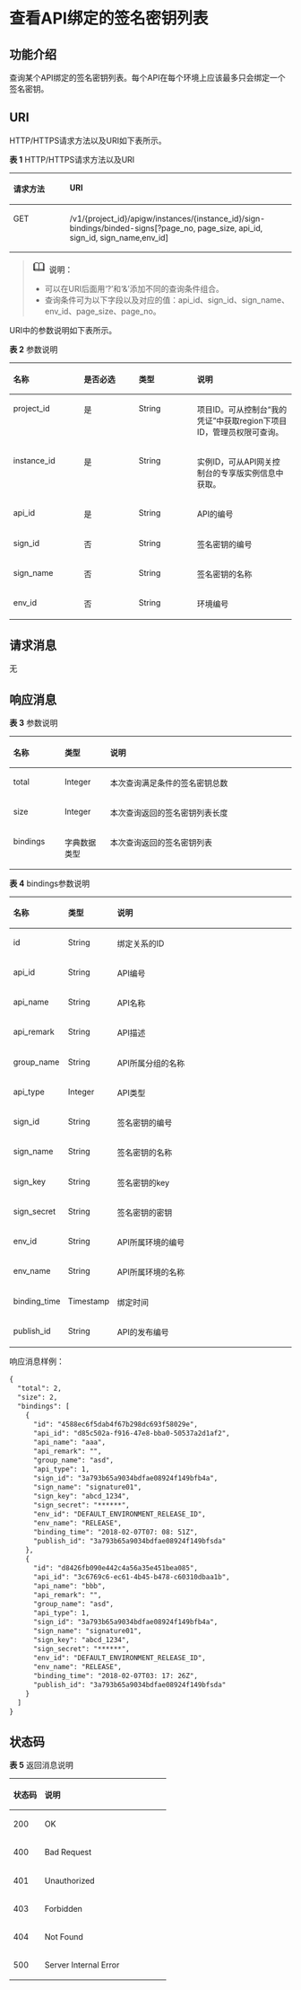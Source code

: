 # 查看API绑定的签名密钥列表<a name="apig-phapi-180713144"></a>

## 功能介绍<a name="section5517300"></a>

查询某个API绑定的签名密钥列表。每个API在每个环境上应该最多只会绑定一个签名密钥。

## URI<a name="section49655705"></a>

HTTP/HTTPS请求方法以及URI如下表所示。

**表 1**  HTTP/HTTPS请求方法以及URI

<a name="table20364239"></a>
<table><thead align="left"><tr id="row13477612"><th class="cellrowborder" valign="top" width="20%" id="mcps1.2.3.1.1"><p id="p17944826"><a name="p17944826"></a><a name="p17944826"></a>请求方法</p>
</th>
<th class="cellrowborder" valign="top" width="80%" id="mcps1.2.3.1.2"><p id="p44244812"><a name="p44244812"></a><a name="p44244812"></a>URI</p>
</th>
</tr>
</thead>
<tbody><tr id="row27060043"><td class="cellrowborder" valign="top" width="20%" headers="mcps1.2.3.1.1 "><p id="p44379870"><a name="p44379870"></a><a name="p44379870"></a>GET</p>
</td>
<td class="cellrowborder" valign="top" width="80%" headers="mcps1.2.3.1.2 "><p id="p37999726"><a name="p37999726"></a><a name="p37999726"></a>/v1/{project_id}/apigw/instances/{instance_id}/sign-bindings/binded-signs[?page_no, page_size, api_id, sign_id, sign_name,env_id]</p>
</td>
</tr>
</tbody>
</table>

>![](public_sys-resources/icon-note.gif) **说明：**   
>-   可以在URI后面用‘?’和‘&’添加不同的查询条件组合。  
>-   查询条件可为以下字段以及对应的值：api\_id、sign\_id、sign\_name、env\_id、page\_size、page\_no。  

URI中的参数说明如下表所示。

**表 2**  参数说明

<a name="table11837592"></a>
<table><thead align="left"><tr id="row47015449"><th class="cellrowborder" valign="top" width="25%" id="mcps1.2.5.1.1"><p id="p50155053"><a name="p50155053"></a><a name="p50155053"></a>名称</p>
</th>
<th class="cellrowborder" valign="top" width="19.43%" id="mcps1.2.5.1.2"><p id="p36027493"><a name="p36027493"></a><a name="p36027493"></a>是否必选</p>
</th>
<th class="cellrowborder" valign="top" width="20.68%" id="mcps1.2.5.1.3"><p id="p32545834"><a name="p32545834"></a><a name="p32545834"></a>类型</p>
</th>
<th class="cellrowborder" valign="top" width="34.89%" id="mcps1.2.5.1.4"><p id="p18966883"><a name="p18966883"></a><a name="p18966883"></a>说明</p>
</th>
</tr>
</thead>
<tbody><tr id="row149694275112"><td class="cellrowborder" valign="top" width="25%" headers="mcps1.2.5.1.1 "><p id="p55878963"><a name="p55878963"></a><a name="p55878963"></a>project_id</p>
</td>
<td class="cellrowborder" valign="top" width="19.43%" headers="mcps1.2.5.1.2 "><p id="p29902160"><a name="p29902160"></a><a name="p29902160"></a>是</p>
</td>
<td class="cellrowborder" valign="top" width="20.68%" headers="mcps1.2.5.1.3 "><p id="p6155914"><a name="p6155914"></a><a name="p6155914"></a>String</p>
</td>
<td class="cellrowborder" valign="top" width="34.89%" headers="mcps1.2.5.1.4 "><p id="p28867016"><a name="p28867016"></a><a name="p28867016"></a>项目ID。可从控制台“我的凭证”中获取region下项目ID，管理员权限可查询。</p>
</td>
</tr>
<tr id="row3983641145111"><td class="cellrowborder" valign="top" width="25%" headers="mcps1.2.5.1.1 "><p id="p1780913159538"><a name="p1780913159538"></a><a name="p1780913159538"></a>instance_id</p>
</td>
<td class="cellrowborder" valign="top" width="19.43%" headers="mcps1.2.5.1.2 "><p id="p9809215115310"><a name="p9809215115310"></a><a name="p9809215115310"></a>是</p>
</td>
<td class="cellrowborder" valign="top" width="20.68%" headers="mcps1.2.5.1.3 "><p id="p1280914152538"><a name="p1280914152538"></a><a name="p1280914152538"></a>String</p>
</td>
<td class="cellrowborder" valign="top" width="34.89%" headers="mcps1.2.5.1.4 "><p id="p1880914157537"><a name="p1880914157537"></a><a name="p1880914157537"></a>实例ID，可从API网关控制台的专享版实例信息中获取。</p>
</td>
</tr>
<tr id="row59922553"><td class="cellrowborder" valign="top" width="25%" headers="mcps1.2.5.1.1 "><p id="p21888595"><a name="p21888595"></a><a name="p21888595"></a>api_id</p>
</td>
<td class="cellrowborder" valign="top" width="19.43%" headers="mcps1.2.5.1.2 "><p id="p28145753"><a name="p28145753"></a><a name="p28145753"></a>是</p>
</td>
<td class="cellrowborder" valign="top" width="20.68%" headers="mcps1.2.5.1.3 "><p id="p65213557"><a name="p65213557"></a><a name="p65213557"></a>String</p>
</td>
<td class="cellrowborder" valign="top" width="34.89%" headers="mcps1.2.5.1.4 "><p id="p47806732"><a name="p47806732"></a><a name="p47806732"></a>API的编号</p>
</td>
</tr>
<tr id="row27607410"><td class="cellrowborder" valign="top" width="25%" headers="mcps1.2.5.1.1 "><p id="p21607760"><a name="p21607760"></a><a name="p21607760"></a>sign_id</p>
</td>
<td class="cellrowborder" valign="top" width="19.43%" headers="mcps1.2.5.1.2 "><p id="p5398110"><a name="p5398110"></a><a name="p5398110"></a>否</p>
</td>
<td class="cellrowborder" valign="top" width="20.68%" headers="mcps1.2.5.1.3 "><p id="p34593732"><a name="p34593732"></a><a name="p34593732"></a>String</p>
</td>
<td class="cellrowborder" valign="top" width="34.89%" headers="mcps1.2.5.1.4 "><p id="p50628907"><a name="p50628907"></a><a name="p50628907"></a>签名密钥的编号</p>
</td>
</tr>
<tr id="row53006982"><td class="cellrowborder" valign="top" width="25%" headers="mcps1.2.5.1.1 "><p id="p65707153"><a name="p65707153"></a><a name="p65707153"></a>sign_name</p>
</td>
<td class="cellrowborder" valign="top" width="19.43%" headers="mcps1.2.5.1.2 "><p id="p20679152"><a name="p20679152"></a><a name="p20679152"></a>否</p>
</td>
<td class="cellrowborder" valign="top" width="20.68%" headers="mcps1.2.5.1.3 "><p id="p64398604"><a name="p64398604"></a><a name="p64398604"></a>String</p>
</td>
<td class="cellrowborder" valign="top" width="34.89%" headers="mcps1.2.5.1.4 "><p id="p48904396"><a name="p48904396"></a><a name="p48904396"></a>签名密钥的名称</p>
</td>
</tr>
<tr id="row37486381"><td class="cellrowborder" valign="top" width="25%" headers="mcps1.2.5.1.1 "><p id="p16498015"><a name="p16498015"></a><a name="p16498015"></a>env_id</p>
</td>
<td class="cellrowborder" valign="top" width="19.43%" headers="mcps1.2.5.1.2 "><p id="p61270825"><a name="p61270825"></a><a name="p61270825"></a>否</p>
</td>
<td class="cellrowborder" valign="top" width="20.68%" headers="mcps1.2.5.1.3 "><p id="p63989812"><a name="p63989812"></a><a name="p63989812"></a>String</p>
</td>
<td class="cellrowborder" valign="top" width="34.89%" headers="mcps1.2.5.1.4 "><p id="p15792296"><a name="p15792296"></a><a name="p15792296"></a>环境编号</p>
</td>
</tr>
</tbody>
</table>

## 请求消息<a name="section44248161"></a>

无

## 响应消息<a name="section27331307"></a>

**表 3**  参数说明

<a name="table9287199"></a>
<table><thead align="left"><tr id="row24571637"><th class="cellrowborder" valign="top" width="18.18%" id="mcps1.2.4.1.1"><p id="p44145606"><a name="p44145606"></a><a name="p44145606"></a>名称</p>
</th>
<th class="cellrowborder" valign="top" width="16.16%" id="mcps1.2.4.1.2"><p id="p19024372"><a name="p19024372"></a><a name="p19024372"></a>类型</p>
</th>
<th class="cellrowborder" valign="top" width="65.66%" id="mcps1.2.4.1.3"><p id="p64579174"><a name="p64579174"></a><a name="p64579174"></a>说明</p>
</th>
</tr>
</thead>
<tbody><tr id="row63530629"><td class="cellrowborder" valign="top" width="18.18%" headers="mcps1.2.4.1.1 "><p id="p45707320"><a name="p45707320"></a><a name="p45707320"></a>total</p>
</td>
<td class="cellrowborder" valign="top" width="16.16%" headers="mcps1.2.4.1.2 "><p id="p11305448"><a name="p11305448"></a><a name="p11305448"></a>Integer</p>
</td>
<td class="cellrowborder" valign="top" width="65.66%" headers="mcps1.2.4.1.3 "><p id="p43326076"><a name="p43326076"></a><a name="p43326076"></a>本次查询满足条件的签名密钥总数</p>
</td>
</tr>
<tr id="row54390367"><td class="cellrowborder" valign="top" width="18.18%" headers="mcps1.2.4.1.1 "><p id="p43543621"><a name="p43543621"></a><a name="p43543621"></a>size</p>
</td>
<td class="cellrowborder" valign="top" width="16.16%" headers="mcps1.2.4.1.2 "><p id="p37372419"><a name="p37372419"></a><a name="p37372419"></a>Integer</p>
</td>
<td class="cellrowborder" valign="top" width="65.66%" headers="mcps1.2.4.1.3 "><p id="p7267138"><a name="p7267138"></a><a name="p7267138"></a>本次查询返回的签名密钥列表长度</p>
</td>
</tr>
<tr id="row65404250"><td class="cellrowborder" valign="top" width="18.18%" headers="mcps1.2.4.1.1 "><p id="p63252860"><a name="p63252860"></a><a name="p63252860"></a>bindings</p>
</td>
<td class="cellrowborder" valign="top" width="16.16%" headers="mcps1.2.4.1.2 "><p id="p23208051"><a name="p23208051"></a><a name="p23208051"></a>字典数据类型</p>
</td>
<td class="cellrowborder" valign="top" width="65.66%" headers="mcps1.2.4.1.3 "><p id="p804007"><a name="p804007"></a><a name="p804007"></a>本次查询返回的签名密钥列表</p>
</td>
</tr>
</tbody>
</table>

**表 4**  bindings参数说明

<a name="table65124607"></a>
<table><thead align="left"><tr id="row33193740"><th class="cellrowborder" valign="top" width="18.18%" id="mcps1.2.4.1.1"><p id="p4338391"><a name="p4338391"></a><a name="p4338391"></a>名称</p>
</th>
<th class="cellrowborder" valign="top" width="16.16%" id="mcps1.2.4.1.2"><p id="p15865395"><a name="p15865395"></a><a name="p15865395"></a>类型</p>
</th>
<th class="cellrowborder" valign="top" width="65.66%" id="mcps1.2.4.1.3"><p id="p10028615"><a name="p10028615"></a><a name="p10028615"></a>说明</p>
</th>
</tr>
</thead>
<tbody><tr id="row7011516"><td class="cellrowborder" valign="top" width="18.18%" headers="mcps1.2.4.1.1 "><p id="p31061946"><a name="p31061946"></a><a name="p31061946"></a>id</p>
</td>
<td class="cellrowborder" valign="top" width="16.16%" headers="mcps1.2.4.1.2 "><p id="p32989672"><a name="p32989672"></a><a name="p32989672"></a>String</p>
</td>
<td class="cellrowborder" valign="top" width="65.66%" headers="mcps1.2.4.1.3 "><p id="p54917742"><a name="p54917742"></a><a name="p54917742"></a>绑定关系的ID</p>
</td>
</tr>
<tr id="row24497634"><td class="cellrowborder" valign="top" width="18.18%" headers="mcps1.2.4.1.1 "><p id="p38151328"><a name="p38151328"></a><a name="p38151328"></a>api_id</p>
</td>
<td class="cellrowborder" valign="top" width="16.16%" headers="mcps1.2.4.1.2 "><p id="p3249867"><a name="p3249867"></a><a name="p3249867"></a>String</p>
</td>
<td class="cellrowborder" valign="top" width="65.66%" headers="mcps1.2.4.1.3 "><p id="p61912650"><a name="p61912650"></a><a name="p61912650"></a>API编号</p>
</td>
</tr>
<tr id="row20342941"><td class="cellrowborder" valign="top" width="18.18%" headers="mcps1.2.4.1.1 "><p id="p37165494"><a name="p37165494"></a><a name="p37165494"></a>api_name</p>
</td>
<td class="cellrowborder" valign="top" width="16.16%" headers="mcps1.2.4.1.2 "><p id="p57614999"><a name="p57614999"></a><a name="p57614999"></a>String</p>
</td>
<td class="cellrowborder" valign="top" width="65.66%" headers="mcps1.2.4.1.3 "><p id="p36303337"><a name="p36303337"></a><a name="p36303337"></a>API名称</p>
</td>
</tr>
<tr id="row58294579"><td class="cellrowborder" valign="top" width="18.18%" headers="mcps1.2.4.1.1 "><p id="p24240497"><a name="p24240497"></a><a name="p24240497"></a>api_remark</p>
</td>
<td class="cellrowborder" valign="top" width="16.16%" headers="mcps1.2.4.1.2 "><p id="p17323251"><a name="p17323251"></a><a name="p17323251"></a>String</p>
</td>
<td class="cellrowborder" valign="top" width="65.66%" headers="mcps1.2.4.1.3 "><p id="p61006114"><a name="p61006114"></a><a name="p61006114"></a>API描述</p>
</td>
</tr>
<tr id="row12184117"><td class="cellrowborder" valign="top" width="18.18%" headers="mcps1.2.4.1.1 "><p id="p47389458"><a name="p47389458"></a><a name="p47389458"></a>group_name</p>
</td>
<td class="cellrowborder" valign="top" width="16.16%" headers="mcps1.2.4.1.2 "><p id="p13340879"><a name="p13340879"></a><a name="p13340879"></a>String</p>
</td>
<td class="cellrowborder" valign="top" width="65.66%" headers="mcps1.2.4.1.3 "><p id="p6869396"><a name="p6869396"></a><a name="p6869396"></a>API所属分组的名称</p>
</td>
</tr>
<tr id="row61824570"><td class="cellrowborder" valign="top" width="18.18%" headers="mcps1.2.4.1.1 "><p id="p41734239"><a name="p41734239"></a><a name="p41734239"></a>api_type</p>
</td>
<td class="cellrowborder" valign="top" width="16.16%" headers="mcps1.2.4.1.2 "><p id="p25030176"><a name="p25030176"></a><a name="p25030176"></a>Integer</p>
</td>
<td class="cellrowborder" valign="top" width="65.66%" headers="mcps1.2.4.1.3 "><p id="p14178407"><a name="p14178407"></a><a name="p14178407"></a>API类型</p>
</td>
</tr>
<tr id="row60496799"><td class="cellrowborder" valign="top" width="18.18%" headers="mcps1.2.4.1.1 "><p id="p1293671"><a name="p1293671"></a><a name="p1293671"></a>sign_id</p>
</td>
<td class="cellrowborder" valign="top" width="16.16%" headers="mcps1.2.4.1.2 "><p id="p37678503"><a name="p37678503"></a><a name="p37678503"></a>String</p>
</td>
<td class="cellrowborder" valign="top" width="65.66%" headers="mcps1.2.4.1.3 "><p id="p32059912"><a name="p32059912"></a><a name="p32059912"></a>签名密钥的编号</p>
</td>
</tr>
<tr id="row20103756"><td class="cellrowborder" valign="top" width="18.18%" headers="mcps1.2.4.1.1 "><p id="p17791553"><a name="p17791553"></a><a name="p17791553"></a>sign_name</p>
</td>
<td class="cellrowborder" valign="top" width="16.16%" headers="mcps1.2.4.1.2 "><p id="p31829674"><a name="p31829674"></a><a name="p31829674"></a>String</p>
</td>
<td class="cellrowborder" valign="top" width="65.66%" headers="mcps1.2.4.1.3 "><p id="p28066800"><a name="p28066800"></a><a name="p28066800"></a>签名密钥的名称</p>
</td>
</tr>
<tr id="row51274609"><td class="cellrowborder" valign="top" width="18.18%" headers="mcps1.2.4.1.1 "><p id="p59602636"><a name="p59602636"></a><a name="p59602636"></a>sign_key</p>
</td>
<td class="cellrowborder" valign="top" width="16.16%" headers="mcps1.2.4.1.2 "><p id="p63084216"><a name="p63084216"></a><a name="p63084216"></a>String</p>
</td>
<td class="cellrowborder" valign="top" width="65.66%" headers="mcps1.2.4.1.3 "><p id="p9547868"><a name="p9547868"></a><a name="p9547868"></a>签名密钥的key</p>
</td>
</tr>
<tr id="row18821955"><td class="cellrowborder" valign="top" width="18.18%" headers="mcps1.2.4.1.1 "><p id="p48183407"><a name="p48183407"></a><a name="p48183407"></a>sign_secret</p>
</td>
<td class="cellrowborder" valign="top" width="16.16%" headers="mcps1.2.4.1.2 "><p id="p10541928"><a name="p10541928"></a><a name="p10541928"></a>String</p>
</td>
<td class="cellrowborder" valign="top" width="65.66%" headers="mcps1.2.4.1.3 "><p id="p48589845"><a name="p48589845"></a><a name="p48589845"></a>签名密钥的密钥</p>
</td>
</tr>
<tr id="row34655427"><td class="cellrowborder" valign="top" width="18.18%" headers="mcps1.2.4.1.1 "><p id="p55626202"><a name="p55626202"></a><a name="p55626202"></a>env_id</p>
</td>
<td class="cellrowborder" valign="top" width="16.16%" headers="mcps1.2.4.1.2 "><p id="p9428505"><a name="p9428505"></a><a name="p9428505"></a>String</p>
</td>
<td class="cellrowborder" valign="top" width="65.66%" headers="mcps1.2.4.1.3 "><p id="p25511465"><a name="p25511465"></a><a name="p25511465"></a>API所属环境的编号</p>
</td>
</tr>
<tr id="row28276599"><td class="cellrowborder" valign="top" width="18.18%" headers="mcps1.2.4.1.1 "><p id="p8703171"><a name="p8703171"></a><a name="p8703171"></a>env_name</p>
</td>
<td class="cellrowborder" valign="top" width="16.16%" headers="mcps1.2.4.1.2 "><p id="p33868211"><a name="p33868211"></a><a name="p33868211"></a>String</p>
</td>
<td class="cellrowborder" valign="top" width="65.66%" headers="mcps1.2.4.1.3 "><p id="p58970543"><a name="p58970543"></a><a name="p58970543"></a>API所属环境的名称</p>
</td>
</tr>
<tr id="row60972846"><td class="cellrowborder" valign="top" width="18.18%" headers="mcps1.2.4.1.1 "><p id="p39853480"><a name="p39853480"></a><a name="p39853480"></a>binding_time</p>
</td>
<td class="cellrowborder" valign="top" width="16.16%" headers="mcps1.2.4.1.2 "><p id="p6906467"><a name="p6906467"></a><a name="p6906467"></a>Timestamp</p>
</td>
<td class="cellrowborder" valign="top" width="65.66%" headers="mcps1.2.4.1.3 "><p id="p22552967"><a name="p22552967"></a><a name="p22552967"></a>绑定时间</p>
</td>
</tr>
<tr id="row4895143611364"><td class="cellrowborder" valign="top" width="18.18%" headers="mcps1.2.4.1.1 "><p id="p289616365369"><a name="p289616365369"></a><a name="p289616365369"></a>publish_id</p>
</td>
<td class="cellrowborder" valign="top" width="16.16%" headers="mcps1.2.4.1.2 "><p id="p8896113633612"><a name="p8896113633612"></a><a name="p8896113633612"></a>String</p>
</td>
<td class="cellrowborder" valign="top" width="65.66%" headers="mcps1.2.4.1.3 "><p id="p14896123613366"><a name="p14896123613366"></a><a name="p14896123613366"></a>API的发布编号</p>
</td>
</tr>
</tbody>
</table>

响应消息样例：

```
{
  "total": 2,
  "size": 2,
  "bindings": [
    {
      "id": "4588ec6f5dab4f67b298dc693f58029e",
      "api_id": "d85c502a-f916-47e8-bba0-50537a2d1af2",
      "api_name": "aaa",
      "api_remark": "",
      "group_name": "asd",
      "api_type": 1,
      "sign_id": "3a793b65a9034bdfae08924f149bfb4a",
      "sign_name": "signature01",
      "sign_key": "abcd_1234",
      "sign_secret": "******",
      "env_id": "DEFAULT_ENVIRONMENT_RELEASE_ID",
      "env_name": "RELEASE",
      "binding_time": "2018-02-07T07: 08: 51Z",
      "publish_id": "3a793b65a9034bdfae08924f149bfsda"
    },
    {
      "id": "d8426fb090e442c4a56a35e451bea085",
      "api_id": "3c6769c6-ec61-4b45-b478-c60310dbaa1b",
      "api_name": "bbb",
      "api_remark": "",
      "group_name": "asd",
      "api_type": 1,
      "sign_id": "3a793b65a9034bdfae08924f149bfb4a",
      "sign_name": "signature01",
      "sign_key": "abcd_1234",
      "sign_secret": "******",
      "env_id": "DEFAULT_ENVIRONMENT_RELEASE_ID",
      "env_name": "RELEASE",
      "binding_time": "2018-02-07T03: 17: 26Z",
      "publish_id": "3a793b65a9034bdfae08924f149bfsda"
    }
  ]
}
```

## 状态码<a name="section62689135"></a>

**表 5**  返回消息说明

<a name="table41624107"></a>
<table><thead align="left"><tr id="row66873984"><th class="cellrowborder" valign="top" width="20%" id="mcps1.2.3.1.1"><p id="p48083630"><a name="p48083630"></a><a name="p48083630"></a>状态码</p>
</th>
<th class="cellrowborder" valign="top" width="80%" id="mcps1.2.3.1.2"><p id="p22139981"><a name="p22139981"></a><a name="p22139981"></a>说明</p>
</th>
</tr>
</thead>
<tbody><tr id="row33918813"><td class="cellrowborder" valign="top" width="20%" headers="mcps1.2.3.1.1 "><p id="p63069309"><a name="p63069309"></a><a name="p63069309"></a>200</p>
</td>
<td class="cellrowborder" valign="top" width="80%" headers="mcps1.2.3.1.2 "><p id="p50988816"><a name="p50988816"></a><a name="p50988816"></a>OK</p>
</td>
</tr>
<tr id="row7954866"><td class="cellrowborder" valign="top" width="20%" headers="mcps1.2.3.1.1 "><p id="p40364423"><a name="p40364423"></a><a name="p40364423"></a>400</p>
</td>
<td class="cellrowborder" valign="top" width="80%" headers="mcps1.2.3.1.2 "><p id="p48292816"><a name="p48292816"></a><a name="p48292816"></a>Bad Request</p>
</td>
</tr>
<tr id="row31982164"><td class="cellrowborder" valign="top" width="20%" headers="mcps1.2.3.1.1 "><p id="p40418471"><a name="p40418471"></a><a name="p40418471"></a>401</p>
</td>
<td class="cellrowborder" valign="top" width="80%" headers="mcps1.2.3.1.2 "><p id="p52670690"><a name="p52670690"></a><a name="p52670690"></a>Unauthorized</p>
</td>
</tr>
<tr id="row4274166"><td class="cellrowborder" valign="top" width="20%" headers="mcps1.2.3.1.1 "><p id="p10663202"><a name="p10663202"></a><a name="p10663202"></a>403</p>
</td>
<td class="cellrowborder" valign="top" width="80%" headers="mcps1.2.3.1.2 "><p id="p58413001"><a name="p58413001"></a><a name="p58413001"></a>Forbidden</p>
</td>
</tr>
<tr id="row55954967"><td class="cellrowborder" valign="top" width="20%" headers="mcps1.2.3.1.1 "><p id="p36058501"><a name="p36058501"></a><a name="p36058501"></a>404</p>
</td>
<td class="cellrowborder" valign="top" width="80%" headers="mcps1.2.3.1.2 "><p id="p35057443"><a name="p35057443"></a><a name="p35057443"></a>Not Found</p>
</td>
</tr>
<tr id="row47081531"><td class="cellrowborder" valign="top" width="20%" headers="mcps1.2.3.1.1 "><p id="p55507685"><a name="p55507685"></a><a name="p55507685"></a>500</p>
</td>
<td class="cellrowborder" valign="top" width="80%" headers="mcps1.2.3.1.2 "><p id="p6744143"><a name="p6744143"></a><a name="p6744143"></a>Server Internal Error</p>
</td>
</tr>
</tbody>
</table>

